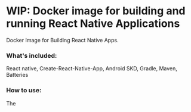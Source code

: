 # WIP: Docker image for building and running React Native Applications

Docker Image for Building React Native Apps. 

### What's included:

React native, Create-React-Native-App, Android SKD, Gradle, Maven, Batteries

### How to use: 

The